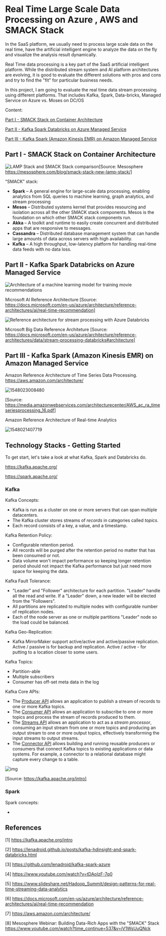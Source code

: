 # Real Time Large Scale Data Processing on Azure , AWS and SMACK Stack

In the SaaS platform, we usually need to process large scale data on the real time,  have the artificial intelligent engine to analyze the data on the fly and visualize the analysis result dynamically. 

Real Time data processing is a key part of the SaaS artificial intelligent platform.  While the distributed stream system and AI platform architectures are evolving, it is good to evaluate the different solutions with pros and cons and try to find the "fit" for particular business needs. 

In this project,  I am going to evaluate the real time data stream processing using different platforms. That includes Kafka, Spark, Data-bricks, Managed Service on Azure vs. Moses on DC/OS

Content:

[Part I - SMACK Stack on Container Architecture]()

[Part II - Kafka Spark Databricks on Azure Managed Service]()

[Part III - Kafka Spark (Amazon Kinesis EMR) on Amazon Managed Service]()





## Part I - SMACK Stack on Container Architecture

![LAMP Stack and SMACK Stack comparison](assets/smack-stack-is-the-new-lamp-stack-comparison.png)[Source: Mesosphere https://mesosphere.com/blog/smack-stack-new-lamp-stack/]

“SMACK” stack:

- **Spark** – A general engine for large-scale data processing, enabling analytics from SQL queries to machine learning, graph analytics, and stream processing
- **Mesos** – Distributed systems kernel that provides resourcing and isolation across all the other SMACK stack components. Mesos is the foundation on which other SMACK stack components run.
- **Akka** – A toolkit and runtime to easily create concurrent and distributed apps that are responsive to messages.
- **Cassandra** – Distributed database management system that can handle large amounts of data across servers with high availability.
- **Kafka** – A high throughput, low-latency platform for handling real-time data feeds with no data loss.





## Part II - Kafka Spark Databricks on Azure Managed Service

![Architecture of a machine learning model for training movie recommendations](assets/recommenders-architecture.png)

Microsoft AI Reference Architecture [Source: https://docs.microsoft.com/en-us/azure/architecture/reference-architectures/ai/real-time-recommendation]

![Reference architecture for stream processing with Azure Databricks](assets/stream-processing-databricks.png)

Microsoft Big Data Reference Architeture [Source: https://docs.microsoft.com/en-us/azure/architecture/reference-architectures/data/stream-processing-databricks#architecture]



## Part III - Kafka Spark (Amazon Kinesis EMR) on Amazon Managed Service

Amazon Reference Architecture of Time Series Data Processing. https://aws.amazon.com/architecture/

![1548023008480](assets/1548023008480.png)

[Source: https://media.amazonwebservices.com/architecturecenter/AWS_ac_ra_timeseriesprocessing_16.pdf]

Amazon Reference Architecture of Real-time Analytics 

![1548021407719](assets/1548021407719.png)





## Technology Stacks - Getting Started

To get start, let's take a look at what Kafka, Spark and Databricks do. 

https://kafka.apache.org/

https://spark.apache.org/

### Kafka

Kafka Concepts:

- Kafka is run as a cluster on one or more servers that can span multiple datacenters.
- The Kafka cluster stores streams of *records* in categories called *topics*.
- Each record consists of a key, a value, and a timestamp.

Kafka Retention Policy:

- Configurable retention period.
- All records will be purged after the retention period no matter that has been consumed or not.
- Data volume won't impact performance so keeping longer retention period should not impact the Kafka performance but just need more space for keeping the data. 

Kafka Fault Tolerance:

- "Leader" and "Follower" architecture for each partition.  "Leader" handle all the read and write. If a "Leader" down, a new leader will be elected from the "Followers". 
- All partitions are replicated to multiple nodes with configurable number of replication nodes. 
- Each of the node server as one or multiple partitions "Leader" node so the load could be balanced.

Kafka Geo-Replication:

- Kafka MirrorMaker support active/active and active/passive replication.  Active / passive is for backup and replication. Active / active - for putting to a location closer to some users.

Kafka Topics:

- Partition-able
- Multiple subscribers
- Consumer has off-set meta data in the log

Kafka Core APIs:

- The [Producer API](https://kafka.apache.org/documentation.html#producerapi) allows an application to publish a stream of records to one or more Kafka topics.
- The [Consumer API](https://kafka.apache.org/documentation.html#consumerapi) allows an application to subscribe to one or more topics and process the stream of records produced to them.
- The [Streams API](https://kafka.apache.org/documentation/streams) allows an application to act as a *stream processor*, consuming an input stream from one or more topics and producing an output stream to one or more output topics, effectively transforming the input streams to output streams.
- The [Connector API](https://kafka.apache.org/documentation.html#connect) allows building and running reusable producers or consumers that connect Kafka topics to existing applications or data systems. For example, a connector to a relational database might capture every change to a table.

![img](assets/kafka-apis.png)

[Source: https://kafka.apache.org/intro]

### Spark

Spark concepts:

- 

## References

[1] https://kafka.apache.org/intro

[2] https://lenadroid.github.io/posts/kafka-hdinsight-and-spark-databricks.html

[3] https://github.com/lenadroid/kafka-spark-azure

[4] https://www.youtube.com/watch?v=tDAoIzF-7q0

[5] https://www.slideshare.net/Hadoop_Summit/design-patterns-for-real-time-streaming-data-analytics

[6] https://docs.microsoft.com/en-us/azure/architecture/reference-architectures/ai/real-time-recommendation

[7] https://aws.amazon.com/architecture/

[8] Mesosphere Webinar: Building Data-Rich Apps with the "SMACK" Stack  https://www.youtube.com/watch?time_continue=537&v=jV1WsUuQNck



